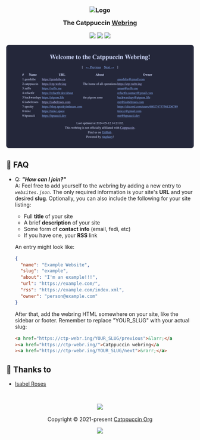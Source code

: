 <h3 align="center">
	<img src="https://raw.githubusercontent.com/catppuccin/catppuccin/main/assets/logos/exports/1544x1544_circle.png" width="100" alt="Logo"/><br/>
	<img src="https://raw.githubusercontent.com/catppuccin/catppuccin/main/assets/misc/transparent.png" height="30" width="0px"/>
	The Catppuccin <a href="https://en.wikipedia.org/wiki/Webring">Webring</a>
	<img src="https://raw.githubusercontent.com/catppuccin/catppuccin/main/assets/misc/transparent.png" height="30" width="0px"/>
</h3>

<p align="center">
	<a href="https://github.com/isabelroses/catppuccin-webring/stargazers"><img src="https://img.shields.io/github/stars/isabelroses/catppuccin-webring?colorA=363a4f&colorB=b7bdf8&style=for-the-badge"></a>
	<a href="https://github.com/isabelroses/catppuccin-webring/issues"><img src="https://img.shields.io/github/issues/isabelroses/catppuccin-webring?colorA=363a4f&colorB=f5a97f&style=for-the-badge"></a>
	<a href="https://github.com/isabelroses/catppuccin-webring/contributors"><img src="https://img.shields.io/github/contributors/isabelroses/catppuccin-webring?colorA=363a4f&colorB=a6da95&style=for-the-badge"></a>
</p>

<p align="center">
	<img src="assets/preview.webp"/>
</p>

## 🙋 FAQ

- Q: **_"How can I join?"_**\
  A: Feel free to add yourself to the webring by adding a new entry to _`websites.json`_. The only required information is your site's **URL** and your desired **slug**. Optionally, you can also include the following for your site listing:

  - Full **title** of your site
  - A brief **description** of your site
  - Some form of **contact info** (email, fedi, etc)
  - If you have one, your **RSS** link

  An entry might look like:

  ```json
  {
    "name": "Example Website",
    "slug": "example",
    "about": "I'm an example!!!",
    "url": "https://example.com/",
    "rss": "https://example.com/index.xml",
    "owner": "person@example.com"
  }
  ```

  After that, add the webring HTML somewhere on your site, like the sidebar or footer.
  Remember to replace "YOUR_SLUG" with your actual slug:

  ```html
  <a href="https://ctp-webr.ing/YOUR_SLUG/previous">&larr;</a
  ><a href="https://ctp-webr.ing/">Catppuccin webring</a
  ><a href="https://ctp-webr.ing/YOUR_SLUG/next">&rarr;</a>
  ```

## 💝 Thanks to

- [Isabel Roses](https://github.com/isabelroses)

&nbsp;

<p align="center">
	<img src="https://raw.githubusercontent.com/catppuccin/catppuccin/main/assets/footers/gray0_ctp_on_line.svg?sanitize=true" />
</p>

<p align="center">
	Copyright &copy; 2021-present <a href="https://github.com/catppuccin" target="_blank">Catppuccin Org</a>
</p>

<p align="center">
	<a href="https://github.com/catppuccin/catppuccin/blob/main/LICENSE"><img src="https://img.shields.io/static/v1.svg?style=for-the-badge&label=License&message=MIT&logoColor=d9e0ee&colorA=363a4f&colorB=b7bdf8"/></a>
</p>
